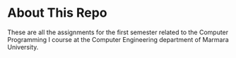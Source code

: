 # About This Repo
These are all the assignments for the first semester related to the Computer Programming I course at the Computer Engineering department of Marmara University.
